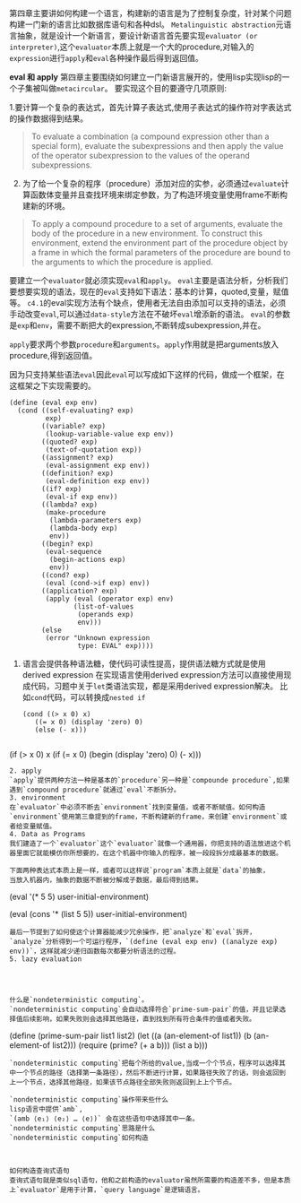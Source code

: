第四章主要讲如何构建一个语言，构建新的语言是为了控制复杂度，针对某个问题构建一门新的语言比如数据库语句和各种dsl。
`Metalinguistic abstraction`元语言抽象，就是设计一个新语言，要设计新语言首先要实现` evaluator (or interpreter) `,这个`evaluator`本质上就是一个大的procedure,对输入的`expression`进行`apply`和`eval`各种操作最后得到返回值。


**eval 和 apply**
第四章主要围绕如何建立一门新语言展开的，使用lisp实现lisp的一个子集被叫做`metacircular`。
要实现这个目的要遵守几项原则:

1.要计算一个复杂的表达式，首先计算子表达式,使用子表达式的操作符对字表达式的操作数据得到结果。
> To evaluate a combination (a compound expression other than a special form), evaluate the subexpressions and then apply the value of the operator subexpression to the values of the operand subexpressions.

2. 为了给一个复杂的程序（procedure）添加对应的实参，必须通过`evaluate`计算函数体变量并且查找环境来绑定参数，为了构造环境变量使用frame不断构建新的环境。
> To apply a compound procedure to a set of arguments, evaluate the body of the procedure in a new environment. To construct this environment, extend the environment part of the procedure object by a frame in which the formal parameters of the procedure are bound to the arguments to which the procedure is applied. 
   
要建立一个`evaluator`就必须实现`eval`和`apply`。
`eval`主要是语法分析，分析我们要想要实现的语法，现在的`eval`支持如下语法：基本的计算，quoted,变量，赋值等。
`c4.1`的eval实现方法有个缺点，使用者无法自由添加可以支持的语法，必须手动改变`eval`,可以通过`data-style`方法在不破坏`eval`增添新的语法。
`eval`的参数是`exp`和`env`，需要不断把大的expression,不断转成subexpression,并在。

`apply`要求两个参数`procedure`和`arguments`。`apply`作用就是把arguments放入procedure,得到返回值。

因为只支持某些语法`eval`因此`eval`可以写成如下这样的代码，做成一个框架，在这框架之下实现需要的。
```
(define (eval exp env)
  (cond ((self-evaluating? exp) 
         exp)
        ((variable? exp) 
         (lookup-variable-value exp env))
        ((quoted? exp) 
         (text-of-quotation exp))
        ((assignment? exp) 
         (eval-assignment exp env))
        ((definition? exp) 
         (eval-definition exp env))
        ((if? exp) 
         (eval-if exp env))
        ((lambda? exp)
         (make-procedure 
          (lambda-parameters exp)
          (lambda-body exp)
          env))
        ((begin? exp)
         (eval-sequence 
          (begin-actions exp) 
          env))
        ((cond? exp) 
         (eval (cond->if exp) env))
        ((application? exp)
         (apply (eval (operator exp) env)
                (list-of-values 
                 (operands exp) 
                 env)))
        (else
         (error "Unknown expression 
                 type: EVAL" exp))))
```
1. 语言会提供各种语法糖，使代码可读性提高，提供语法糖方式就是使用derived expression
   在实现语言使用derived expression方法可以直接使用现成代码，习题中关于`let`类语法实现，都是采用derived expression解决。
   比如`cond`代码，可以转换成`nested if`
   ```
   (cond ((> x 0) x)
      ((= x 0) (display 'zero) 0)
      (else (- x)))


  (if (> x 0)
    x
    (if (= x 0)
        (begin (display 'zero) 0)
        (- x)))
   ```
2. apply
   `apply`提供两种方法一种是基本的`procedure`另一种是`compounde procedure`,如果遇到`compound procedure`就通过`eval`不断拆分。
3. environment
   在`evaluator`中必须不断去`environment`找到变量值，或者不断赋值。如何构造`environment`使用第三章提到的frame，不断构建新的frame，来创建`environment`或者给变量赋值。
4. Data as Programs
   我们建造了一个`evaluator`这个`evaluator`就像一个通用器，你把支持的语法放进这个机器里面它就能模仿你所想要的，在这个机器中你输入的程序，被一段段拆分成最基本的数据。

  下面两种表达式本质上是一样，或者可以这样说`program`本质上就是`data`的抽象，
  当放入机器内，抽象的数据不断被分解成子数据，最后得到结果。
  ```
  (eval '(* 5 5) user-initial-environment)

  (eval (cons '* (list 5 5)) 
      user-initial-environment)
  ``` 
最后一节提到了如何使这个计算器能减少冗余操作，把`analyze`和`eval`拆开，`analyze`分析得到一个可运行程序，`(define (eval exp env) ((analyze exp) env))`，这样就减少递归函数每次都要分析语法的过程。
5. lazy evaluation
      



什么是`nondeterministic computing`。
`nondeterministic computing`会自动选择符合`prime-sum-pair`的值，并且记录选择值后续影响，如果失败则会选择其他路径，直到找到所有符合条件的值或者失败。
```
(define (prime-sum-pair list1 list2)
  (let ((a (an-element-of list1))
        (b (an-element-of list2)))
    (require (prime? (+ a b)))
    (list a b)))
```
`nondeterministic computing`把每个所给的value,当成一个个节点，程序可以选择其中一个节点的路径（选择第一条路径），然后不断进行计算，如果路径失败了的话，则会返回到上一个节点，选择其他路径，如果该节点路径全部失败则返回到上上个节点。

`nondeterministic computing`操作带来些什么
lisp语言中提供`amb`, 
`(amb ⟨e₁⟩ ⟨e₂⟩ … ⟨e⟩)` 会在这些语句中选择其中一条。
`nondeterministic computing`思路是什么
`nondeterministic computing`如何构造



如何构造查询式语句
查询式语句就是类似sql语句，他和之前构造的evaluator虽然所需要的构造差不多，但是本质上`evaluator`是用于计算，`query language`是逻辑语言。




